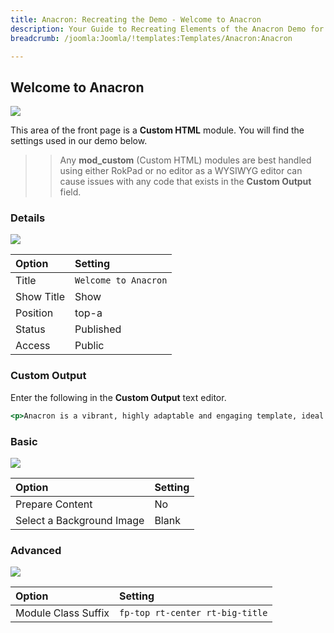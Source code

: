 ```yaml
---
title: Anacron: Recreating the Demo - Welcome to Anacron
description: Your Guide to Recreating Elements of the Anacron Demo for Joomla
breadcrumb: /joomla:Joomla/!templates:Templates/Anacron:Anacron

---
```


Welcome to Anacron
-----

![][demo]

This area of the front page is a **Custom HTML** module. You will find the settings used in our demo below.

>> Any **mod_custom** (Custom HTML) modules are best handled using either RokPad or no editor as a WYSIWYG editor can cause issues with any code that exists in the **Custom Output** field.

### Details

![][demo2]

| Option     | Setting              |  
| :--------- | :------------------- |  
| Title      | `Welcome to Anacron` |  
| Show Title | Show                 |  
| Position   | top-a                |  
| Status     | Published            |  
| Access     | Public               |   

### Custom Output

Enter the following in the **Custom Output** text editor.

~~~ .html
<p>Anacron is a vibrant, highly adaptable and engaging template, ideal for a vast selection of possible sites, from community to business. Subtle visual elements in the sectioned design, add character and division to the page, without compromising on content focus.</p>
~~~

### Basic

![][demo3]

| Option                    | Setting |  
| :------------------------ | :------ |  
| Prepare Content           | No      |  
| Select a Background Image | Blank   |

### Advanced

![][demo4]

| Option              | Setting                         |  
| :------------------ | :------------------------------ |  
| Module Class Suffix | `fp-top rt-center rt-big-title` |  

[demo]: assets/demo_2.jpeg
[demo2]: assets/welcome_1.jpeg
[demo3]: assets/welcome_2.jpeg
[demo4]: assets/welcome_3.jpeg
